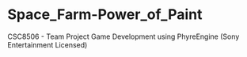 # Space_Farm-Power_of_Paint
CSC8506 - Team Project Game Development using PhyreEngine (Sony Entertainment Licensed)
